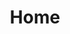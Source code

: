 ---
home: true
title: Home
features:
- title: Cloud
  details: Alle Daten sind auf unseren Server gespeichert
- title: Location
  details: Orts- und zeitunabhänige Nutzung
- title: Chat Games
  details: Lustige Spiele wie Bankraub, Arenakämpfe und Wetten
- title: Song Requests
  details: Song Requests über YouTube, SoundCloud oder Spotify
- title: Custom Botname
  details: Verwenden Sie Ihren eigenen einzigartigen Botnamen
- title: Raffles & Giveaways
  details: Führen Sie Ticket Raffles, Keyword Raffles und Auktionen mit Leichtigkeit aus
- title: User Management
  details: Einfache und effektive Verwaltung aller Zuschauer
- title: Dashboard
  details: Einfache Verwaltung vom Bot über unser Dashboard
- title: Custom Commands
  details: Eigene Befehle mit Benutzung der Twitch API
- title: Automatic Updates
  details: Alle Updates werden von uns durchgeführt, dein Bot ist immer aktuell.
- title: Votes/Polls
  details: Lassen Sie die Zuschauer entscheiden welches Spiel als nächstes gespielt wird
- title: Streamer Chat
  details: Schreiben Sie mit anderen Streamern, die ebenfalls XYZ benutzen, um Erfahrung auszutauschen.
- title: Quotes
  details: Halten Sie alle lustigen Sprüche mit dem Zitatsystem fest
- title: Commercial Manager
  details: Verwalten Sie als Partner Ihre Werbung
- title: Calendar
  details: Bieten Sie Ihren Zuschauern einen Kalender mit Terminen an
---